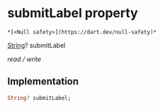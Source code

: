 


# submitLabel property




    *[<Null safety>](https://dart.dev/null-safety)*


[String](https://api.flutter.dev/flutter/dart-core/String-class.html)? submitLabel
  
_read / write_






## Implementation

```dart
String? submitLabel;


```







